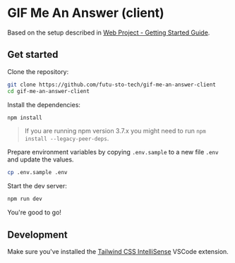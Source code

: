 # GIF Me An Answer (client)

Based on the setup described in [Web Project - Getting Started Guide](https://robinandeer.com/blog/2020/11/01/web-project-getting-started-guide).

## Get started

Clone the repository:

```bash
git clone https://github.com/futu-sto-tech/gif-me-an-answer-client
cd gif-me-an-answer-client
```

Install the dependencies:

```bash
npm install
```

> If you are running npm version 3.7.x you might need to run `npm install --legacy-peer-deps`.

Prepare environment variables by copying `.env.sample` to a new file `.env` and update the values.

```bash
cp .env.sample .env
```

Start the dev server:

```bash
npm run dev
```

You're good to go!

## Development

Make sure you've installed the [Tailwind CSS IntelliSense](https://marketplace.visualstudio.com/items?itemName=bradlc.vscode-tailwindcss) VSCode extension.
